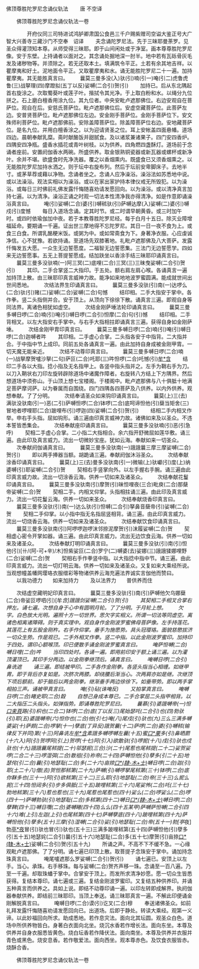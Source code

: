   佛顶尊胜陀罗尼念诵仪轨法
　　唐 不空译




　　佛顶尊胜陀罗尼念诵仪轨法一卷

　　　　开府仪同三司特进试鸿胪卿肃国公食邑三千户赐紫赠司空谥大鉴正号大广智大兴善寺三藏沙门不空奉　诏译
　　夫念诵陀罗尼法。先于三昧耶曼荼罗。见圣众得灌顶知本尊。从师受得三昧耶。即于山间闲处或于净室。画本尊尊胜陀罗尼像。安于东壁。上持诵者以面对之。其念诵处掘地深一肘半。地中若有瓦砾骨灰毛发及诸秽物等。并须除之。若无还取本土。填满筑令平正。土若有余其地吉祥。以瞿摩夷和好土。泥地面令平正。又取瞿摩夷和水。诵无能胜陀罗尼二十一遍。加持瞿摩夷。其无能胜真言曰。
　　曩莫三曼多没(入)驮(引)喃(引一)唵(引二)虎鲁虎鲁(三)战拏理(四)摩蹬拟(五丁以反)娑嚩(二合引)贺(引)
　　加持已。后从东北隅起首右旋涂之。次取蜀葵叶或莲子叶。揩拭令其光净。于上取白粉和水。以绳分九位拼之。石上磨白檀香用涂九位。其九位者。中央安毗卢遮那佛位。右边安观自在菩萨位。观自在后。安慈氏菩萨位。毗卢遮那佛位后。安虚空藏菩萨位。此菩萨左边。安普贤菩萨位。毗卢遮那佛位左边。安金刚手菩萨位。金刚手菩萨位下。安文殊师利菩萨位。毗卢遮那佛前。安除盖障菩萨位。除盖障菩萨位右边。安地藏菩萨位。是名九位。并用白檀香涂之。以为迎请贤圣之位。耳上安帐盖四面悬幡。道场四边。晨朝奉献乳糜。斋时献酪饭并甜腻食。及以诸浆兼诸果子。四门安四香炉。四隅安四净瓶。盛香水插花或青叶树枝。以为供养。四角燃四盏酥灯。道场前于念诵者座前。安置阏伽香水两碗。所盛供养。取金银熟铜瓷器或新瓦器或螺杯或新净叶。余并不堪。欲盛食时先净洗器。覆之以香烟熏内。既盛食已又须香烟熏之。以无能胜陀罗尼加持水洒之。则于坛中右旋布列。然后于坛前安卑脚床子。去地半寸。或茅草荐或藉以净物。念诵者坐之。念诵人应净澡浴。澡浴法如苏悉地中说。或以法澡浴。观法实相以为澡浴。或以在家出家护持本律仪戒无所毁犯。以为澡浴。或每日三时佛前礼佛发露忏悔随喜劝请发愿回向。以为澡浴。或以清净真言加持七遍。以为清净。澡浴正诵之时观一切法本性清净我亦得清净。如是作意即诵澡浴真言曰。
　　唵(引)娑嚩(二合)婆(引)嚩秫驮(引)萨嚩达摩(入)娑嚩(二)婆(引)嚩戍(引)度憾
　　每日入道场念诵。定其时节。或二时谓早朝黄昏。或三时加午时。或四时依瑜伽加中夜。若于本教尊胜陀罗尼经。每于白月十五日。除灭业障增福延命。要期诵一千遍。证出世三摩地得不忘陀罗尼。其日一日一夜不食为上。或食三白食。所谓乳酪粳米饭。或粥为中。或如常斋食为下。身著净衣服。心应虔诚净信。心不犹豫。若欲持诵。至道场先双膝著地。礼毗卢遮那佛及八大菩萨。发露忏悔发五大愿。一众生无边誓愿度。二福智无边誓愿集。三法门无边誓愿学。四如来无边誓愿事。五无上菩提誓愿成。结加趺坐以香涂手结三昧耶印诵真言曰。
　　曩莫三曼多没驮喃(一)阿三冥(二)底哩(二合)三冥(三)三昧曳娑嚩(二合引)贺(引)
　　其印。二手合掌竖二大指印。于五处。额右肩左肩心喉。各诵真言一遍加持顶上散。由三昧耶印真言威神力故。能净如来地地波罗蜜圆满。能成就世间出世间悉地。
　　次结法界生印诵真言曰。
　　曩莫三曼多没驮(引)南(一)达啰么(二合)驮(引)赌(二)娑嚩(二合)娑嚩(二合)句憾
　　结印相。二手大指安于掌中。各作拳。竖二头指侧并合。安于顶上。从顶向下徐徐下散。诵真言三遍。即观自身等同法界。离诸色相犹如虚空。
　　次结金刚萨埵法轮印诵真言曰。
　　曩莫三曼多嚩日啰(二合)喃(引)唵(引)嚩日啰(二合引)怛摩(二合)句(引)憾
　　结印相。二手背相叉。以左大指安右手掌中。与右手大指相拄即诵真言三遍。获得自身如金刚萨埵。
　　次结金刚甲胄印真言曰。
　　曩莫三曼多嚩日啰(二合)喃(引)唵(引)嚩日啰(二合)迦嚩者吽
　　其印相。二手虚心合掌。二头指各安于中指背。二大指并合。于中指中节上成印。同前五处各诵真言一遍。由此加持自身成被金刚甲胄。一切天魔无能亲近。
　　次结不动尊印真言曰。
　　曩莫三曼多嚩日啰(二合)喃(一)战拏摩贺嚧沙拏(二句)萨叵(二合)吒耶(三)吽怛啰(二合)吒憾(引)[牟*含](引)
　　结印二手各以大指。捻小指及无名指甲上。各竖中指头指并之。左手为鞘右手为刀。以刀入鞘状右刀印左旋转辟除道场中诸魔作障者。右旋转八方结上下方隅界。然后想道场中须弥山。于山顶上想七宝楼阁。于楼阁中。毗卢遮那佛与八十俱胝十地满足菩萨摩诃萨。以为眷属而自围绕。四门四隅各四菩萨及八供养。以内外供养。观想奉献。了了分明。
　　次结奉请圣众如来钩印诵真言曰。
　　曩莫(上)三(去)满驮没驮南(引一)恶(二引)萨嚩怛啰(二合)钵啰(二合)底呵谛怛他(引)蘖当矩舍(三)冒地者啰哩耶(二合)跛哩布(引)啰迦(四)娑嚩(二合引)贺(引)
　　结相二手内相叉作举。申右手头指。屈如钩形。诵三遍由印真言威神力故。诸佛如来及以圣众。不违本誓皆悉集会。
　　次结奉献座印诵真言曰。
　　曩莫三曼多没驮喃(引)恶(引急呼)
　　契相二手虚心合掌。二小指二大指相合。余六指开舒微屈如莲华敷。诵三遍。由此印及真言威力。流出一切微妙宝座。犹如云海。奉献如来一切圣众。
　　次奉献阏伽诵真言曰。
　　曩莫三曼多没驮南(一)誐誐曩三摩三摩娑嚩(二合)贺(引)
　　即以两手捧器当额。胡跪诵三遍。奉献阏伽沐浴圣众。
　　次结奉献涂香印诵真言曰。
　　曩莫(上)三(去)曼多没驮南(引一)微输(上)驮巘(引)度(上)纳婆嚩(引)耶娑嚩(二合引)贺
　　契相右手竖掌向外。以左手握右手腕。诵三遍由此印真言威力故。流出一切涂香云海。供养一切如来及诸圣众。
　　次结奉献花鬘印诵真言曰。
　　曩莫三曼多没驮南(引)摩贺(引)昧怛哩夜(三合)毗庾(二合)那蘖帝娑嚩(二合)贺
　　契相二手。内相叉仰掌。头指相拄诵三遍。由此印及真言威力。流出一切花鬘云海。供养一切如来圣众。
　　次结奉献烧香印真言曰。
　　曩莫三曼多没驮(引)南(一)达么驮(引)怛嚩(二合引)拏鼻音蘖帝(引)娑嚩(二合)贺
　　契相二手仰掌。以小指中指无名指屈竖相背。诵三遍。由此印真言威力。流出一切烧香云海。供养一切如来及诸圣众。
　　次结奉献饮食印诵真言曰。
　　曩莫三曼多没驮南(引)阿啰啰迦啰沫邻捺泥摩贺(引)沫履娑嚩(二合)贺
　　契相虚心密令开掌如器。诵三遍。由此印真言威力。流出无边饮食云海。供养一切如来及诸圣众。
　　次结奉献灯明印诵真言曰。
　　曩莫三曼多没驮(引)南(引)怛他(引)[卄/(阿-可+辛)/木]怛紫娑叵(二合)罗宁(二)嚩婆(去)娑娜(三)誐誐猱娜哩野(二合)娑嚩(二合)贺
　　契相右手作拳竖中指。以大指捻中指中节。诵三遍。由此印真言威力。流出一切灯明云海。供养一切如来及诸圣众。又复如来大乘经所说。当观想幢盖幡网璎珞衣服缯彩等物诸供养云海充遍法界诚实言伽他而赞曰。
　　以我功德力　　如来加持力
　　及以法界力　　普供养而住

　　次结虚空藏明妃印真言曰。
　　曩莫三曼多没驮(引)南(引)萨嚩他欠乌娜蘖(二合)帝娑叵啰呬(引)[牟*含]誐誐剑娑嚩(二合引)贺(引)
　　其契相二手相叉合掌右押左。诵七遍。次想自身于心中有圆明月轮。了了分明。于月轮上想。
　　欠字。白色放大光明。遍照十方一切世界。思欠字实相义。所谓一切法等同虚空。离诸色相离诸障碍。则于真实理中。观自身作金刚波罗蜜佛母菩萨像。左手持莲花。其莲花上有五股金刚杵。右手作仰掌。垂手为施愿势。具头冠璎珞。面貌慈愍拔济一切众生势。作是观已。二手外相叉作拳。竖二中指。以此金刚波罗蜜印。加持印于四处。谓印心额喉顶。印已便散手诵金刚波罗蜜真言曰。
　　唵萨怛嚩(二合)嚩日哩(二合)吽
　　当印四处时。各诵一遍。即用前印安于额上诵三遍。以为灌顶灌顶已。其印手分两边。以金刚拳继顶后。诵真言曰。
　　唵嚩日啰(二合引)鼻诜遮
　　诵三遍。即结被甲印。二手各作金刚拳。各竖头指当心相缠。如继甲胄。即于背后亦复如是。次脐次两膝。却绕腰后渐当心。次两肩亦如是继。次继顶下项后额前。却于脑后以两金刚拳。继渐垂手两边徐徐下。如垂带势。即以两手掌相拍三声。诵被甲真言曰。
　　唵(引)砧(诛唵反)
　　又拍掌真言曰。
　　唵嚩日啰(二合)睹史耶(二合)縠
　　自想己身成本尊已。二手合掌屈二头指甲相背。以二大指压二头指头。如弹指势。即诵尊胜陀罗尼曰。
　　曩慕(引)婆誐嚩帝(一)怛[口*束*頁](二合)路(引)枳也(二合二)钵啰(二合)底(丁以反三)尾始瑟吒(二合引)也(四)勃驮(引)耶(五)婆誐嚩帝(六)怛你也(二合)他(引七)唵(八)尾戍(引)驮也(九)三么三满多嚩婆娑(十)萨颇(二合)啰拏(十一)孽底(丁异反)誐贺曩(十二)萨啰(二合)婆(引)嚩秫(输律反下并同)第(十三)阿鼻诜左[牟*含](十四引)素誐多嚩啰嚩左曩(十五)蜜[口*栗](二合)多(引)鼻晒罽(十六入)阿(引)贺啰阿(引上)贺啰(十七)阿(引入)欲散驮(引)啰抳(十八)戌(引)驮也戍驮也(十九)誐誐曩尾秫提(二十)邬瑟抳(三合)沙(二十)尾惹也尾秫提(二十二)娑贺娑啰(二合二十三)啰湿弭(二合)散祖(引)祢帝(二十四)萨嚩怛他(引)孽多(引二十五)地瑟侘(引二合)曩(引)地瑟耻(二合)多(二十六)亩捺[口*(隸-木+士)](二合二十七)嚩日啰(二合)迦(引)耶(土二十八)僧(去)贺怛那秫第(二十九)萨嚩(引)嚩啰拏尾秫第(三十)钵啰(二合)底你靺多也(三十一)阿(引)欲秫第(三十二)三么耶(引)地瑟耻(二合)帝(三十三)么抳么抳(三十四)怛闼多(引)步多俱胝(三十五)跛哩秫第(三十六)尾娑怖(二合)吒(三十七)勃地秫第(三十八)惹也惹也(三十九)尾惹也尾惹也(四十)娑么(二合)啰娑么(二合)啰(四十一)萨嚩勃驮(引)地瑟耻(二合)多秫第(四十二)嚩日[口*(隸-木+士)](二合)嚩日啰(二合)孽鞞(四十三)嚩日囕(二合)婆嚩睹(四十四)么么(四十五某甲)萨嚩萨怛嚩(二合引四十六)难(上引)左迦(上引)也尾秫第(四十七)萨嚩孽底(四十八)跛哩秫第(四十九)萨嚩怛他(引)孽多(五十)三摩(引)湿嚩(二合引)娑(引)地瑟耻(二合)帝(五十一)勃[亭*夜]勃[亭*夜](五十二)冒(引)驮也冒(引)驮也(五十三)三满多跛哩秫第(五十四)萨嚩怛他(引)孽多(引五十五)地瑟姹(二合引)曩(引五十六)地瑟耻(二合)多(五十七)摩贺(引)亩捺[口*(隸-木+士)](二合五十八)娑嚩(二合引)贺(引五十九)
　　所诵之声。不高不下不缓不急。一心缘观毗卢遮那佛。了了分明。诵七遍已印顶上散。取菩提子念珠安于掌中。诵加持念珠真言曰。
　　唵尾嚧遮那么罗娑嚩(二合引)贺(引)
　　诵七遍已。安顶上以左手。当心。承珠。右手移珠。每与娑嚩(二合)贺齐声移一珠。念诵至一百八遍。乃至一千遍。却取珠蟠于掌中。合掌安于顶上。而发所求清净妙愿。愿一切众生皆悉获得。复结本尊印。诵七遍或三遍。复结金刚波罗蜜印。又复结五种供养印。并诵五种真言而供养之。具如上说。即结不动尊印诵一遍。以印左转即成解界。执阏伽器奉献供养。即结前三昧耶印。当顶上奉送。诵三昧耶真言一遍。不解此印便诵金刚解脱真言曰。
　　唵嚩日啰(二合)谟(引)讫叉(二合)穆
　　奉送诸佛圣众。如前礼拜发露忏悔随喜劝请发愿回向已。出道场。后即于静处。转读大乘经。观第一义谛。以此妙福回向所求。助成悉地。若作息灾法。面向北其坛圆。观圣众白色。道场中所供养物皆白。身著白衣面向北坐。烧沉水香若作增长法。面向东坐。本尊及供养并自身衣服悉皆黄色。烧白坛香若作降伏法。面向南坐。本尊及供养并衣服并青色或黑色。烧安息香。若作敬爱法。面向西坐。观本尊赤色。及饮食衣服皆赤。烧酥合香。

　　佛顶尊胜陀罗尼念诵仪轨法一卷


